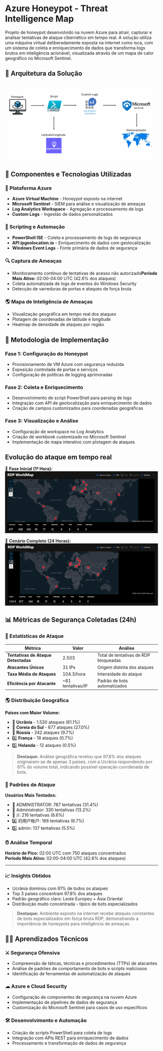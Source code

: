 # Azure Honeypot - Threat Intelligence Map
Projeto de honeypot desenvolvido na nuvem Azure para atrair, capturar e analisar tentativas de ataque cibernético em tempo real. A solução utiliza uma máquina virtual deliberadamente exposta na internet como isca, com um sistema de coleta e enriquecimento de dados que transforma logs brutos em inteligência acionável, visualizada através de um mapa de calor geográfico no Microsoft Sentinel.

## 📐 Arquitetura da Solução
![Diagrama da Arquitetura do Honeypot](./Arquitetura%20da%20Solução.png)
## 🔧 Componentes e Tecnologias Utilizadas

### 🔹 Plataforma Azure
- **Azure Virtual Machine** - Honeypot exposto na internet
- **Microsoft Sentinel** - SIEM para análise e visualização de ameaças  
- **Log Analytics Workspace** - Agregação e processamento de logs
- **Custom Logs** - Ingestão de dados personalizados

### 🔹 Scripting e Automação
- **PowerShell ISE** - Coleta e processamento de logs de segurança
- **API ipgeolocation.io** - Enriquecimento de dados com geolocalização
- **Windows Event Logs** - Fonte primária de dados de segurança

### 🔍 Captura de Ameaças
- Monitoramento contínuo de tentativas de acesso não autorizado**Período Mais Ativo:** 02:00-04:00 UTC (42.6% dos ataques)
- Coleta automatizada de logs de eventos do Windows Security
- Detecção de varreduras de portas e ataques de força bruta

### 🌎 Mapa de Inteligência de Ameaças
- Visualização geográfica em tempo real dos ataques
- Plotagem de coordenadas de latitude e longitude
- Heatmap de densidade de ataques por região

## 📎 Metodologia de Implementação

### Fase 1: Configuração do Honeypot
- Provisionamento de VM Azure com segurança reduzida
- Exposição controlada de portas e serviços
- Configuração de políticas de logging aprimoradas

### Fase 2: Coleta e Enriquecimento
- Desenvolvimento de script PowerShell para parsing de logs
- Integração com API de geolocalização para enriquecimento de dados
- Criação de campos customizados para coordenadas geográficas

### Fase 3: Visualização e Análise
- Configuração de workspace no Log Analytics
- Criação de workbook customizado no Microsoft Sentinel
- Implementação de mapa interativo com plotagem de ataques

## Evolução do ataque em tempo real
🔹 **Fase Inicial (1ª Hora):** 
![Mapa Primeira Hora](./hora01.png)

🔹 **Cenário Completo (24 Horas):** 
![Mapa 24 Horas](./hora24.png)

## 📊 Métricas de Segurança Coletadas (24h)

### 🎯 Estatísticas de Ataque

| Métrica | Valor | Análise |
|---------|-------|---------|
| **Tentativas de Ataque Detectadas** | 2.503 | Total de tentativas de RDP bloqueadas |
| **Atacantes Únicos** | 31 IPs | Origem distinta dos ataques |
| **Taxa Média de Ataques** | 104.3/hora | Intensidade do ataque |
| **Eficiência por Atacante** | ~81 tentativas/IP | Padrão de bots automatizados |

### 🌎 Distribuição Geográfica

**Países com Maior Volume:**
- 🥇 **Ucrânia** - 1.530 ataques (61.1%)
- 🥈 **Coreia do Sul** - 677 ataques (27.0%)
- 🥉 **Rússia** - 242 ataques (9.7%)
- 4️⃣ **França** - 18 ataques (0.7%)
- 5️⃣ **Holanda** - 12 ataques (0.5%)
> **Destaque:** Análise geográfica revelou que 97.8% dos ataques originaram-se de apenas 3 países, com a Ucrânia respondendo por 61% do volume total, indicando possível operação coordenada de bots.
### 🔐 Padrões de Ataque

**Usuários Mais Tentados:**
- 🥇 ADMINISTRATOR: 787 tentativas (31.4%)
- 🥈 Administrator: 330 tentativas (13.2%)
- 🥉 //: 216 tentativas (8.6%)
- 4️⃣ 的用户帐户: 168 tentativas (6.7%)
- 5️⃣ admin: 137 tentativas (5.5%)

### ⏰ Análise Temporal

**Horário de Pico:** 02:00 UTC com 750 ataques concentrados  
**Período Mais Ativo:** 02:00-04:00 UTC (42.6% dos ataques)

---

### 📈 Insights Obtidos

- Ucrânia dominou com 61% de todos os ataques
- Top 3 países concentram 97.8% dos ataques
- Padrão geográfico claro: Leste Europeu + Ásia Oriental
- Distribuição muito concentrada - típico de bots especializados

> **Destaque:** Ambiente exposto na internet recebe ataques constantes de bots especializados em força bruta RDP, demonstrando a importância de honeypots para inteligência de ameaças.

## 👨‍🎓 Aprendizados Técnicos
### ⚔ Segurança Ofensiva
- Compreensão de táticas, técnicas e procedimentos (TTPs) de atacantes
- Análise de padrões de comportamento de bots e scripts maliciosos
- Identificação de ferramentas de automatização de ataques

### ☁ Azure e Cloud Security
- Configuração de componentes de segurança na nuvem Azure
- Implementação de pipelines de dados de segurança
- Customização do Microsoft Sentinel para casos de uso específicos

### 🛠 Desenvolvimento e Automação
- Criação de scripts PowerShell para coleta de logs
- Integração com APIs REST para enriquecimento de dados
- Processamento e transformação de dados de segurança
